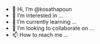 - 👋 Hi, I’m @kosathapoun
- 👀 I’m interested in ...
- 🌱 I’m currently learning ...
- 💞️ I’m looking to collaborate on ...
- 📫 How to reach me ...

<!---
kosathapoun/kosathapoun is a ✨ special ✨ repository because its `README.md` (this file) appears on your GitHub profile.
You can click the Preview link to take a look at your changes.
--->
